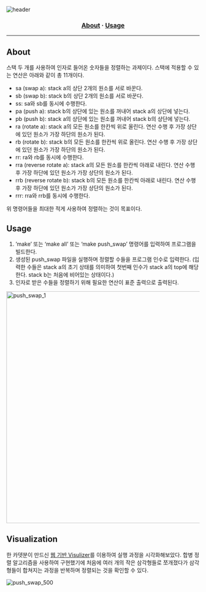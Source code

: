 ![header](https://capsule-render.vercel.app/api?type=transparent&fontColor=703ee5&height=120&section=header&text=push_swap&fontSize=70)

<h3 align="center">
	<a href="#about">About</a>
	<span> · </span>
	<a href="#usage">Usage</a>
</h3>

---

## About

스택 두 개를 사용하여 인자로 들어온 숫자들을 정렬하는 과제이다. 스택에 적용할 수 있는 연산은 아래와 같이 총 11개이다.

- sa (swap a): stack a의 상단 2개의 원소를 서로 바꾼다.
- sb (swap b): stack b의 상단 2개의 원소를 서로 바꾼다.
- ss: sa와 sb를 동시에 수행한다.
- pa (push a): stack b의 상단에 있는 원소를 꺼내어 stack a의 상단에 넣는다.
- pb (push b): stack a의 상단에 있는 원소를 꺼내어 stack b의 상단에 넣는다.
- ra (rotate a): stack a의 모든 원소를 한칸씩 위로 올린다. 연산 수행 후 가장 상단에 있던 원소가 가장 하단의 원소가 된다.
- rb (rotate b): stack b의 모든 원소를 한칸씩 위로 올린다. 연산 수행 후 가장 상단에 있던 원소가 가장 하단의 원소가 된다.
- rr: ra와 rb를 동시에 수행한다.
- rra (reverse rotate a): stack a의 모든 원소를 한칸씩 아래로 내린다. 연산 수행 후 가장 하단에 있던 원소가 가장 상단의 원소가 된다.
- rrb (reverse rotate b): stack b의 모든 원소를 한칸씩 아래로 내린다. 연산 수행 후 가장 하단에 있던 원소가 가장 상단의 원소가 된다.
- rrr: rra와 rrb를 동시에 수행한다.

위 명령어들을 최대한 적게 사용하여 정렬하는 것이 목표이다.

## Usage

1. ’make’ 또는 ‘make all’ 또는 ‘make push_swap’ 명령어를 입력하여 프로그램을 빌드한다.
2. 생성된 push_swap 파일을 실행하며 정렬할 수들을 프로그램 인수로 입력한다.
(입력한 수들은 stack a의 초기 상태를 의미하여 첫번째 인수가 stack a의 top에 해당한다. stack b는 처음에 비어있는 상태이다.)
3. 인자로 받은 수들을 정렬하기 위해 필요한 연산이 표준 출력으로 출력된다.

<img width="604" alt="push_swap_1" src="https://github.com/Gyeongsu1997/42cursus/assets/97381683/b64f61e0-e101-4d12-8e17-6e51b60091f3">

## Visualization

한 카뎃분이 만드신 [웹 기반 Visulizer](https://push-swap-visualizer.vercel.app/)를 이용하여 실행 과정을 시각화해보았다. 합병 정렬 알고리즘을 사용하여 구현했기에 처음에 여러 개의 작은 삼각형들로 쪼개졌다가 삼각형들이 합쳐지는 과정을 반복하며 정렬되는 것을 확인할 수 있다.

![push_swap_500](https://github.com/Gyeongsu1997/42cursus/assets/97381683/4c8f7e1f-86df-461e-8d25-d29cd32fe6c8)
